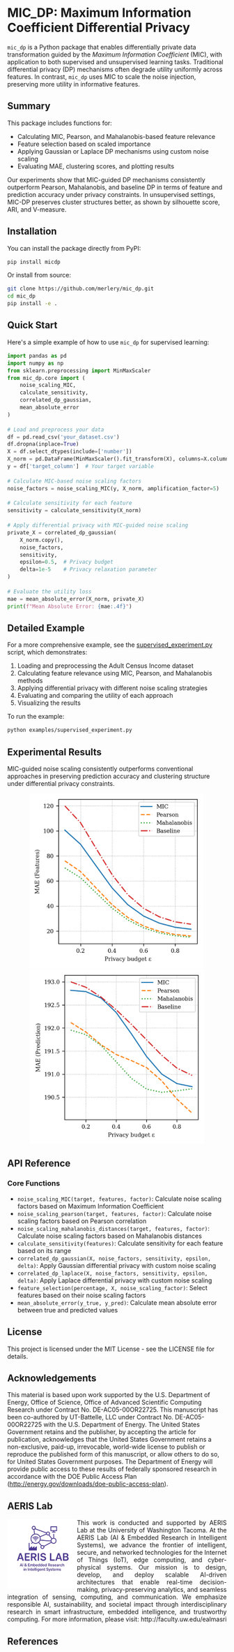 # MIC_DP: Maximum Information Coefficient Differential Privacy

`mic_dp` is a Python package that enables differentially private data transformation guided by the *Maximum Information Coefficient* (MIC), with application to both supervised and unsupervised learning tasks. Traditional differential privacy (DP) mechanisms often degrade utility uniformly across features. In contrast, `mic_dp` uses MIC to scale the noise injection, preserving more utility in informative features.

## Summary

This package includes functions for:
- Calculating MIC, Pearson, and Mahalanobis-based feature relevance
- Feature selection based on scaled importance
- Applying Gaussian or Laplace DP mechanisms using custom noise scaling
- Evaluating MAE, clustering scores, and plotting results

Our experiments show that MIC-guided DP mechanisms consistently outperform Pearson, Mahalanobis, and baseline DP in terms of feature and prediction accuracy under privacy constraints. In unsupervised settings, MIC-DP preserves cluster structures better, as shown by silhouette score, ARI, and V-measure.

## Installation

You can install the package directly from PyPI:

```bash
pip install micdp
```

Or install from source:

```bash
git clone https://github.com/merlery/mic_dp.git
cd mic_dp
pip install -e .
```

## Quick Start

Here's a simple example of how to use `mic_dp` for supervised learning:

```python
import pandas as pd
import numpy as np
from sklearn.preprocessing import MinMaxScaler
from mic_dp.core import (
    noise_scaling_MIC, 
    calculate_sensitivity, 
    correlated_dp_gaussian,
    mean_absolute_error
)

# Load and preprocess your data
df = pd.read_csv('your_dataset.csv')
df.dropna(inplace=True)
X = df.select_dtypes(include=['number'])
X_norm = pd.DataFrame(MinMaxScaler().fit_transform(X), columns=X.columns)
y = df['target_column']  # Your target variable

# Calculate MIC-based noise scaling factors
noise_factors = noise_scaling_MIC(y, X_norm, amplification_factor=5)

# Calculate sensitivity for each feature
sensitivity = calculate_sensitivity(X_norm)

# Apply differential privacy with MIC-guided noise scaling
private_X = correlated_dp_gaussian(
    X_norm.copy(), 
    noise_factors, 
    sensitivity, 
    epsilon=0.5,  # Privacy budget
    delta=1e-5    # Privacy relaxation parameter
)

# Evaluate the utility loss
mae = mean_absolute_error(X_norm, private_X)
print(f"Mean Absolute Error: {mae:.4f}")
```

## Detailed Example

For a more comprehensive example, see the [supervised_experiment.py](examples/supervised_experiment.py) script, which demonstrates:

1. Loading and preprocessing the Adult Census Income dataset
2. Calculating feature relevance using MIC, Pearson, and Mahalanobis methods
3. Applying differential privacy with different noise scaling strategies
4. Evaluating and comparing the utility of each approach
5. Visualizing the results

To run the example:

```bash
python examples/supervised_experiment.py
```

## Experimental Results

MIC-guided noise scaling consistently outperforms conventional approaches in preserving prediction accuracy and clustering structure under differential privacy constraints.

<p align="center">
  <img src="MAE.png" alt="Feature MAE comparison for MIC-DP vs. state-of-art approaches" width="400"/>&nbsp;
  <img src="MAE_pred.png" alt="Prediction MAE comparison for MIC-DP vs. state-of-art approaches" width="400"/>
</p>


## API Reference

### Core Functions

- `noise_scaling_MIC(target, features, factor)`: Calculate noise scaling factors based on Maximum Information Coefficient
- `noise_scaling_pearson(target, features, factor)`: Calculate noise scaling factors based on Pearson correlation
- `noise_scaling_mahalanobis_distances(target, features, factor)`: Calculate noise scaling factors based on Mahalanobis distances
- `calculate_sensitivity(features)`: Calculate sensitivity for each feature based on its range
- `correlated_dp_gaussian(X, noise_factors, sensitivity, epsilon, delta)`: Apply Gaussian differential privacy with custom noise scaling
- `correlated_dp_laplace(X, noise_factors, sensitivity, epsilon, delta)`: Apply Laplace differential privacy with custom noise scaling
- `feature_selection(percentage, X, noise_scaling_factor)`: Select features based on their noise scaling factors
- `mean_absolute_error(y_true, y_pred)`: Calculate mean absolute error between true and predicted values

## License

This project is licensed under the MIT License - see the LICENSE file for details.

## Acknowledgements

This material is based upon work supported by the U.S. Department of Energy, Office of Science, Office of Advanced Scientific Computing Research under Contract No. DE-AC05-00OR22725. This manuscript has been co-authored by UT-Battelle, LLC under Contract No. DE-AC05-00OR22725 with the U.S. Department of Energy. The United States Government retains and the publisher, by accepting the article for publication, acknowledges that the United States Government retains a non-exclusive, paid-up, irrevocable, world-wide license to publish or reproduce the published form of this manuscript, or allow others to do so, for United States Government purposes. The Department of Energy will provide public access to these results of federally sponsored research in accordance with the DOE Public Access Plan (http://energy.gov/downloads/doe-public-access-plan).

## AERIS Lab

<img src="aires-lab.png" alt="AERIS Lab at UW Tacoma" width="160" align="left"/>

<div align="justify">
This work is conducted and supported by AERIS Lab at the University of Washington Tacoma. At the AERIS Lab (AI & Embedded Research in Intelligent Systems), we advance the frontier of intelligent, secure, and networked technologies for the Internet of Things (IoT), edge computing, and cyber-physical systems. Our mission is to design, develop, and deploy scalable AI-driven architectures that enable real-time decision-making, privacy-preserving analytics, and seamless integration of sensing, computing, and communication. We emphasize responsible AI, sustainability, and societal impact through interdisciplinary research in smart infrastructure, embedded intelligence, and trustworthy computing. For more information, please visit: http://faculty.uw.edu/ealmasri
</div>


## References
